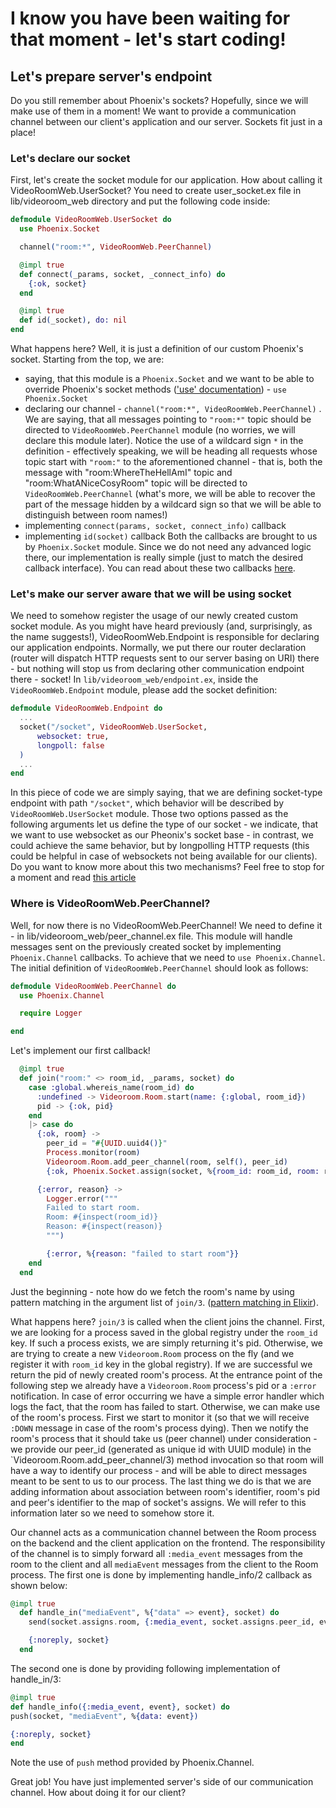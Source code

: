 # I know you have been waiting for that moment - let's start coding!
  ## Let's prepare server's endpoint
  Do you still remember about Phoenix's sockets? Hopefully, since we will make use of them in a moment! We want to provide a communication channel between our client's application and our server.
  Sockets fit just in a place!

  ### Let's declare our socket
  First, let's create the socket module for our application. How about calling it VideoRoomWeb.UserSocket? You need to create user_socket.ex file in lib/videoroom_web directory and put the following code inside:

  ```elixir
  defmodule VideoRoomWeb.UserSocket do
    use Phoenix.Socket

    channel("room:*", VideoRoomWeb.PeerChannel)

    @impl true
    def connect(_params, socket, _connect_info) do
      {:ok, socket}
    end

    @impl true
    def id(_socket), do: nil
  end
  ```
  
  What happens here? Well, it is just a definition of our custom Phoenix's socket. Starting from the top, we are:
  + saying, that this module is a `Phoenix.Socket` and we want to be able to override Phoenix's socket methods (['use' documentation](https://elixir-lang.org/getting-started/alias-require-and-import.html#use)) - ```use Phoenix.Socket```
  + declaring our channel - ```channel("room:*", VideoRoomWeb.PeerChannel)``` . We are saying, that all messages pointing to ```"room:*"``` topic should be directed to `VideoRoomWeb.PeerChannel` module (no worries, we will declare this module later). Notice the use of a wildcard sign ```*``` in the definition - effectively speaking, we will be heading all requests whose topic start with ```"room:"``` to the aforementioned channel - that is, both the message with "room:WhereTheHellAmI" topic and "room:WhatANiceCosyRoom" topic will be directed to `VideoRoomWeb.PeerChannel` (what's more, we will be able to recover the part of the message hidden by a wildcard sign so that we will be able to distinguish between room names!)
  + implementing ```connect(params, socket, connect_info)``` callback
  + implementing ```id(socket)``` callback
  Both the callbacks are brought to us by `Phoenix.Socket` module. Since we do not need any advanced logic there, our implementation is really simple (just to match the desired callback interface).
  You can read about these two callbacks [here](https://hexdocs.pm/phoenix/Phoenix.Socket.html#callbacks).
  ### Let's make our server aware that we will be using socket
  We need to somehow register the usage of our newly created custom socket module. As you might have heard previously (and, surprisingly, as the name suggests!), VideoRoomWeb.Endpoint is responsible for declaring our application endpoints. Normally, we put there our router declaration (router will dispatch HTTP requests sent to our server basing on URI) there - but nothing will stop us from declaring other communication endpoint there - socket!
  In `lib/videoroom_web/endpoint.ex`, inside the `VideoRoomWeb.Endpoint` module, please add the socket definition:
  ```elixir
  defmodule VideoRoomWeb.Endpoint do  
    ...
    socket("/socket", VideoRoomWeb.UserSocket,
        websocket: true,
        longpoll: false
    )
    ...
  end 
  ```
  In this piece of code we are simply saying, that we are defining socket-type endpoint with path ```"/socket"```, which behavior will be described by ```VideoRoomWeb.UserSocket``` module. Those two options passed as the following arguments let us define the type of our socket - we indicate, that we want to use websocket as our Pheonix's socket base - in contrast, we could achieve the same behavior, but by longpolling HTTP requests (this could be helpful in case of websockets not being available for our clients). Do you want to know more about this two mechanisms? Feel free to stop for a moment and read [this article](https://ably.com/blog/websockets-vs-long-polling)

  ### Where is VideoRoomWeb.PeerChannel? 
  Well, for now there is no VideoRoomWeb.PeerChannel! We need to define it - in lib/videoroom_web/peer_channel.ex file.
  This module will handle messages sent on the previously created socket by implementing `Phoenix.Channel` callbacks. To achieve that we need to `use Phoenix.Channel`. The initial definition of `VideoRoomWeb.PeerChannel` should look as follows:
  ```elixir
  defmodule VideoRoomWeb.PeerChannel do
    use Phoenix.Channel

    require Logger

  end
  ```

  Let's implement our first callback!
  ```elixir
    @impl true
    def join("room:" <> room_id, _params, socket) do
      case :global.whereis_name(room_id) do
        :undefined -> Videoroom.Room.start(name: {:global, room_id})
        pid -> {:ok, pid}
      end
      |> case do
        {:ok, room} ->
          peer_id = "#{UUID.uuid4()}"
          Process.monitor(room)
          Videoroom.Room.add_peer_channel(room, self(), peer_id)
          {:ok, Phoenix.Socket.assign(socket, %{room_id: room_id, room: room, peer_id: peer_id})}

        {:error, reason} ->
          Logger.error("""
          Failed to start room.
          Room: #{inspect(room_id)}
          Reason: #{inspect(reason)}
          """)

          {:error, %{reason: "failed to start room"}}
      end
    end
  ```
  Just the beginning - note how do we fetch the room's name by using pattern matching in the argument list of `join/3`. ([pattern matching in Elixir](https://elixir-lang.org/getting-started/pattern-matching.html#pattern-matching)). <br>

  What happens here?
  `join/3` is called when the client joins the channel. First, we are looking for a process saved in the global registry under the `room_id` key. If such a process exists, we are simply returning it's pid. Otherwise, we are trying to create a new `Videoroom.Room` process on the fly (and we register it with `room_id` key in the global registry). If we are successful we return the pid of newly created room's process.
  At the entrance point of the following step we already have a `Videoroom.Room` process's pid or a `:error` notification. In case of error occurring we have a simple error handler which logs the fact, that the room has failed to start. Otherwise, we can make use of the room's process. First we start to monitor it (so that we will receive ```:DOWN``` message in case of the room's process dying). Then we notify the room's process that it should take us (peer channel) under consideration - we provide our peer_id (generated as unique id with UUID module) in the `Videoroom.Room.add_peer_channel/3) method invocation so that room will have a way to identify our process - and will be able to direct messages meant to be sent to us to our process. The last thing we do is that we are adding information about association between room's identifier, room's pid and peer's identifier to the map of socket's assigns. We will refer to this information later so we need to somehow store it.

  
  Our channel acts as a communication channel between the Room process on the backend and the client application on the frontend. The responsibility of the channel is to simply forward all `:media_event` messages from the room to the client and all `mediaEvent` messages from the client to the Room process. 
  The first one is done by implementing handle_info/2 callback as shown below:
  ```elixir
  @impl true
    def handle_in("mediaEvent", %{"data" => event}, socket) do
      send(socket.assigns.room, {:media_event, socket.assigns.peer_id, event})

      {:noreply, socket}
    end
  ```
  The second one is done by providing following implementation of handle_in/3:
  ```elixir
  @impl true
  def handle_info({:media_event, event}, socket) do
  push(socket, "mediaEvent", %{data: event})

  {:noreply, socket}
  end

  ```
  Note the use of `push` method provided by Phoenix.Channel. 

  Great job! You have just implemented server's side of our communication channel. How about doing it for our client?
